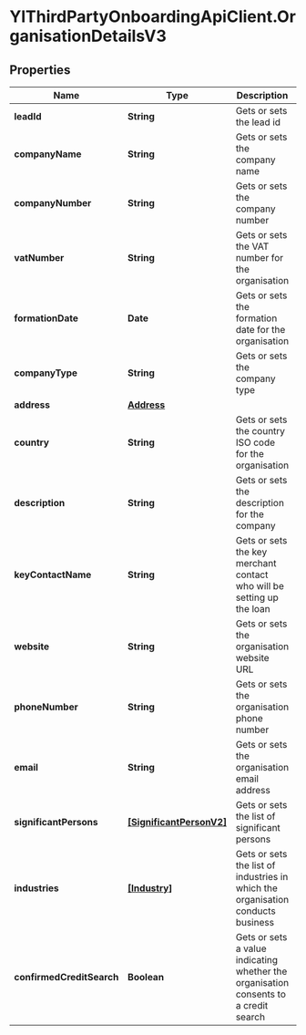 # YlThirdPartyOnboardingApiClient.OrganisationDetailsV3

## Properties

Name | Type | Description | Notes
------------ | ------------- | ------------- | -------------
**leadId** | **String** | Gets or sets the lead id | [optional] 
**companyName** | **String** | Gets or sets the company name | [optional] 
**companyNumber** | **String** | Gets or sets the company number | [optional] 
**vatNumber** | **String** | Gets or sets the VAT number for the organisation | [optional] 
**formationDate** | **Date** | Gets or sets the formation date for the organisation | [optional] 
**companyType** | **String** | Gets or sets the company type | [optional] 
**address** | [**Address**](Address.md) |  | [optional] 
**country** | **String** | Gets or sets the country ISO code for the organisation | [optional] 
**description** | **String** | Gets or sets the description for the company | [optional] 
**keyContactName** | **String** | Gets or sets the key merchant contact who will be setting up the loan | [optional] 
**website** | **String** | Gets or sets the organisation website URL | [optional] 
**phoneNumber** | **String** | Gets or sets the organisation phone number | [optional] 
**email** | **String** | Gets or sets the organisation email address | [optional] 
**significantPersons** | [**[SignificantPersonV2]**](SignificantPersonV2.md) | Gets or sets the list of significant persons | [optional] 
**industries** | [**[Industry]**](Industry.md) | Gets or sets the list of industries in which the organisation conducts business | [optional] 
**confirmedCreditSearch** | **Boolean** | Gets or sets a value indicating whether the organisation consents to a credit search | [optional] 


